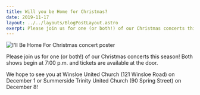 ```yaml
---
title: Will you be Home for Christmas?
date: 2019-11-17
layout: ../../layouts/BlogPostLayout.astro
exerpt: Please join us for one (or both!) of our Christmas concerts this season!
---
```

![](/images/concertposterchristmas2019.jpg "I'll Be Home For Christmas concert poster")

Please join us for one (or both!) of our Christmas concerts this season! Both shows begin at 7:00 p.m. and tickets are available at the door.

We hope to see you at Winsloe United Church (121 Winsloe Road) on December 1 or Summerside Trinity United Church (90 Spring Street) on December 8!

